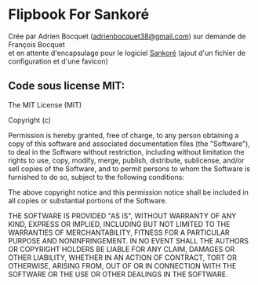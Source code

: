 Flipbook For Sankoré
==================

Crée par Adrien Bocquet ([adrienbocquet38@gmail.com](adrienbocquet38@gmail.com)) sur demande de François Bocquet  
et en attente d'encapsulage pour le logiciel [Sankoré](http://sankore.org/fr) (ajout d'un fichier de configuration et d'une favicon)

Code sous license MIT:
----------------------

The MIT License (MIT)

Copyright (c) <year> <copyright holders>

Permission is hereby granted, free of charge, to any person obtaining a copy
of this software and associated documentation files (the "Software"), to deal
in the Software without restriction, including without limitation the rights
to use, copy, modify, merge, publish, distribute, sublicense, and/or sell
copies of the Software, and to permit persons to whom the Software is
furnished to do so, subject to the following conditions:

The above copyright notice and this permission notice shall be included in
all copies or substantial portions of the Software.

THE SOFTWARE IS PROVIDED "AS IS", WITHOUT WARRANTY OF ANY KIND, EXPRESS OR
IMPLIED, INCLUDING BUT NOT LIMITED TO THE WARRANTIES OF MERCHANTABILITY,
FITNESS FOR A PARTICULAR PURPOSE AND NONINFRINGEMENT. IN NO EVENT SHALL THE
AUTHORS OR COPYRIGHT HOLDERS BE LIABLE FOR ANY CLAIM, DAMAGES OR OTHER
LIABILITY, WHETHER IN AN ACTION OF CONTRACT, TORT OR OTHERWISE, ARISING FROM,
OUT OF OR IN CONNECTION WITH THE SOFTWARE OR THE USE OR OTHER DEALINGS IN
THE SOFTWARE.
